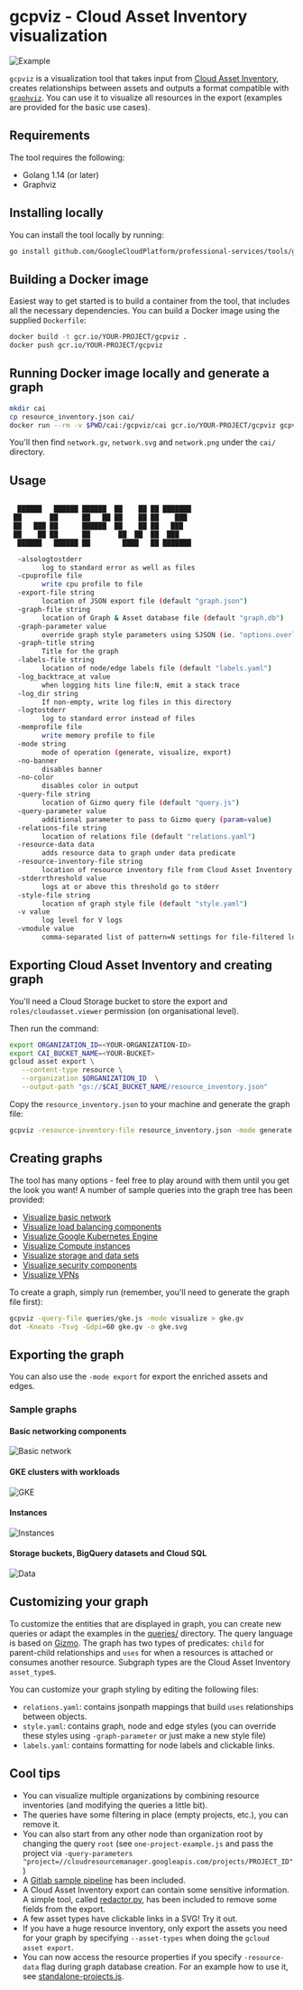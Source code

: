 # gcpviz - Cloud Asset Inventory visualization

![Example](samples/header.png)

`gcpviz` is a visualization tool that takes input from [Cloud Asset Inventory](https://cloud.google.com/asset-inventory/docs/overview),
creates relationships between assets and outputs a format compatible with [`graphviz`](http://graphviz.gitlab.io/). You can use
it to visualize all resources in the export (examples are provided for the basic use cases).

## Requirements

The tool requires the following:
- Golang 1.14 (or later)
- Graphviz

## Installing locally

You can install the tool locally by running:

```sh
go install github.com/GoogleCloudPlatform/professional-services/tools/gcpviz/cmd/gcpviz
```

## Building a Docker image

Easiest way to get started is to build a container from the tool, that includes all the necessary
dependencies. You can build a Docker image using the supplied `Dockerfile`:

```sh
docker build -t gcr.io/YOUR-PROJECT/gcpviz .
docker push gcr.io/YOUR-PROJECT/gcpviz
```

## Running Docker image locally and generate a graph

```sh
mkdir cai
cp resource_inventory.json cai/
docker run --rm -v $PWD/cai:/gcpviz/cai gcr.io/YOUR-PROJECT/gcpviz gcpviz.sh network --query-file queries/data.js
```

You'll then find `network.gv`, `network.svg` and `network.png` under the `cai/` directory.

## Usage

```sh

  ██████   ██████ ██████  ██    ██ ██ ███████ 
 ██       ██      ██   ██ ██    ██ ██    ███  
 ██   ███ ██      ██████  ██    ██ ██   ███   
 ██    ██ ██      ██       ██  ██  ██  ███    
  ██████   ██████ ██        ████   ██ ███████

  -alsologtostderr
        log to standard error as well as files
  -cpuprofile file
        write cpu profile to file
  -export-file string
        location of JSON export file (default "graph.json")
  -graph-file string
        location of Graph & Asset database file (default "graph.db")
  -graph-parameter value
        override graph style parameters using SJSON (ie. "options.overlap=vpsc")
  -graph-title string
        Title for the graph
  -labels-file string
        location of node/edge labels file (default "labels.yaml")
  -log_backtrace_at value
        when logging hits line file:N, emit a stack trace
  -log_dir string
        If non-empty, write log files in this directory
  -logtostderr
        log to standard error instead of files
  -memprofile file
        write memory profile to file
  -mode string
        mode of operation (generate, visualize, export)
  -no-banner
        disables banner
  -no-color
        disables color in output
  -query-file string
        location of Gizmo query file (default "query.js")
  -query-parameter value
        additional parameter to pass to Gizmo query (param=value)
  -relations-file string
        location of relations file (default "relations.yaml")
  -resource-data data
        adds resource data to graph under data predicate
  -resource-inventory-file string
        location of resource inventory file from Cloud Asset Inventory (default "resource_inventory.json")
  -stderrthreshold value
        logs at or above this threshold go to stderr
  -style-file string
        location of graph style file (default "style.yaml")
  -v value
        log level for V logs
  -vmodule value
        comma-separated list of pattern=N settings for file-filtered logging
```

## Exporting Cloud Asset Inventory and creating graph

You'll need a Cloud Storage bucket to store the export and `roles/cloudasset.viewer` permission (on
organisational level).  

Then run the command:

```sh
export ORGANIZATION_ID=<YOUR-ORGANIZATION-ID>
export CAI_BUCKET_NAME=<YOUR-BUCKET>
gcloud asset export \
   --content-type resource \
   --organization $ORGANIZATION_ID  \
   --output-path "gs://$CAI_BUCKET_NAME/resource_inventory.json"
```

Copy the `resource_inventory.json` to your machine and generate the graph file:

```sh
gcpviz -resource-inventory-file resource_inventory.json -mode generate 
```

## Creating graphs

The tool has many options - feel free to play around with them until you get the look
you want! A number of sample queries into the graph tree has been provided:

- [Visualize basic network](queries/network-basic.js)
- [Visualize load balancing components](queries/load-balancing.js)
- [Visualize Google Kubernetes Engine](queries/gke.js)
- [Visualize Compute instances](queries/instances.js)
- [Visualize storage and data sets](queries/data.js)
- [Visualize security components](queries/security.js)
- [Visualize VPNs](queries/vpns.js)

To create a graph, simply run (remember, you'll need to generate the graph file first):

```sh
gcpviz -query-file queries/gke.js -mode visualize > gke.gv
dot -Kneato -Tsvg -Gdpi=60 gke.gv -o gke.svg
```

## Exporting the graph

You can also use the `-mode export` for export the enriched assets and edges.

### Sample graphs

#### Basic networking components

![Basic network](samples/network.png)

#### GKE clusters with workloads

![GKE](samples/gke.png)

#### Instances

![Instances](samples/instances.png)

#### Storage buckets, BigQuery datasets and Cloud SQL

![Data](samples/data.png)

## Customizing your graph

To customize the entities that are displayed in graph, you can create new queries or adapt
the examples in the [queries/](queries/) directory. The query language is based on 
[Gizmo](https://cayley.gitbook.io/cayley/query-languages/gizmoapi#path-filter-args). The
graph has two types of predicates: `child` for parent-child relationships and `uses` for
when a resources is attached or consumes another resource. Subgraph types are the Cloud
Asset Inventory `asset_type`s. 

You can customize your graph styling by editing the following files:

- `relations.yaml`: contains jsonpath mappings that build `uses` relationships between objects.
- `style.yaml`: contains graph, node and edge styles (you can override these styles using `-graph-parameter` or just make a new style file)
- `labels.yaml`: contains formatting for node labels and clickable links.

## Cool tips

- You can visualize multiple organizations by combining resource inventories (and modifying
the queries a little bit).
- The queries have some filtering in place (empty projects, etc.), you can remove it.
- You can also start from any other node than organization root by changing the query `root` 
  (see `one-project-example.js` and pass the project via `-query-parameters "project=//cloudresourcemanager.googleapis.com/projects/PROJECT_ID"`)
- A [Gitlab sample pipeline](.gitlab-ci.yaml) has been included.
- A Cloud Asset Inventory export can contain some sensitive information. A simple tool,
  called [redactor.py](redactor.py), has been included to remove some fields from the export.
- A few asset types have clickable links in a SVG! Try it out.
- If you have a huge resource inventory, only export the assets you need for your graph 
  by specifying `--asset-types` when doing the `gcloud asset export`.
- You can now access the resource properties if you specify `-resource-data` flag during
  graph database creation. For an example how to use it, see [standalone-projects.js](queries/standalone-projects.js).
